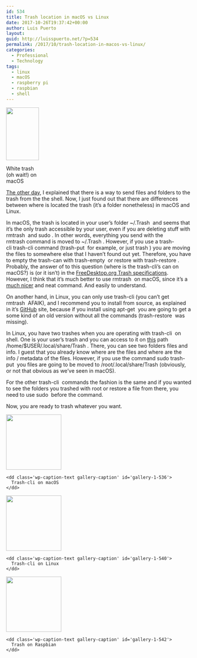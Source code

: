 ```yaml
---
id: 534
title: Trash location in macOS vs Linux
date: 2017-10-26T19:37:42+00:00
author: Luis Puerto
layout: 
guid: http://luisspuerto.net/?p=534
permalink: /2017/10/trash-location-in-macos-vs-linux/
categories:
  - Professional
  - Technology
tags:
  - linux
  - macOS
  - raspberry pi
  - raspbian
  - shell
---
```

<div id="attachment_535" style="width: 99px" class="wp-caption alignleft">
  <a href="http://luisspuerto.net/wp-content/uploads/2017/10/Screen-Shot-2017-10-26-at-17.59.52.png"><img class="size-full wp-image-535" src="http://luisspuerto.net/wp-content/uploads/2017/10/Screen-Shot-2017-10-26-at-17.59.52.png" alt="" width="89" height="143" /></a>
  
  <p class="wp-caption-text">
    White trash (oh wait!) on macOS
  </p>
</div>

[The other day](http://luisspuerto.net/2017/10/trash-instead-of-rm/), I explained that there is a way to send files and folders to the trash from the the shell. Now, I just found out that there are differences between where is located the trash (it&#8217;s a folder nonetheless) in macOS and Linux.

In macOS, the trash is located in your user&#8217;s folder <span class="lang:sh highlight:0 decode:true crayon-inline ">~/.Trash</span>  and seems that it&#8217;s the only trash accessible by your user, even if you are deleting stuff with <span class="lang:sh highlight:0 decode:true crayon-inline ">rmtrash</span>  and <span class="lang:sh highlight:0 decode:true crayon-inline ">sudo</span> . In other words, everything you send with the <span class="lang:sh highlight:0 decode:true crayon-inline ">rmtrash</span> command is moved to <span class="lang:sh highlight:0 decode:true  crayon-inline ">~/.Trash</span> . However, if you use a <span class="lang:sh highlight:0 decode:true crayon-inline">trash-cli</span> trash-cli command (<span class="lang:sh highlight:0 decode:true  crayon-inline ">trash-put</span>  for example, or just <span class="lang:sh highlight:0 decode:true  crayon-inline ">trash</span> ) you are moving the files to somewhere else that I haven&#8217;t found out yet. Therefore, you have to empty the trash-can with <span class="lang:sh highlight:0 decode:true  crayon-inline ">trash-empty</span>  or restore with <span class="lang:sh highlight:0 decode:true  crayon-inline ">trash-restore</span> . Probably, the answer of to this question (where is the trash-cli&#8217;s can on macOS?) is (or it isn&#8217;t) in the [FreeDesktop.org Trash specifications](http://www.ramendik.ru/docs/trashspec.html). However, I think that it&#8217;s much better to use <span class="lang:sh highlight:0 decode:true  crayon-inline ">rmtrash</span>  on macOS, since it&#8217;s a [much nicer](https://github.com/PhrozenByte/rmtrash) and neat command. And easily to understand.

On another hand, in Linux, you can only use trash-cli (you can&#8217;t get <span class="lang:sh highlight:0 decode:true  crayon-inline ">rmtrash</span>  AFAIK), and I recommend you to install from source, as explained in it&#8217;s [GitHub](https://github.com/andreafrancia/trash-cli) site, because if you install using <span class="lang:sh highlight:0 decode:true  crayon-inline ">apt-get</span>  you are going to get a some kind of an old version without all the commands (<span class="lang:sh highlight:0 decode:true  crayon-inline ">trash-restore</span>  was missing).

In Linux, you have two trashes when you are operating with <span class="lang:sh highlight:0 decode:true  crayon-inline ">trash-cli</span>  on shell. One is your user&#8217;s trash and you can access to it on [this](https://askubuntu.com/questions/102099/where-is-the-trash-folder) path <span class="lang:sh highlight:0 decode:true  crayon-inline ">/home/$USER/.local/share/Trash</span> . There, you can see two folders files and info. I guest that you already know where are the files and where are the info / metadata of the files. However, if you use the command <span class="lang:sh highlight:0 decode:true  crayon-inline ">sudo trash-put</span>  you files are going to be moved to <span class="lang:sh highlight:0 decode:true  crayon-inline ">/root/.local/share/Trash</span> (obviously, or not that obvious as we&#8217;ve seen in macOS).

For the other <span class="lang:sh highlight:0 decode:true  crayon-inline ">trash-cli</span>  commands the fashion is the same and if you wanted to see the folders you trashed with root or restore a file from there, you need to use <span class="lang:sh highlight:0 decode:true  crayon-inline ">sudo</span>  before the command.

Now, you are ready to trash whatever you want.

<div id='gallery-1' class='gallery galleryid-534 gallery-columns-3 gallery-size-thumbnail'>
  <dl class='gallery-item'>
    <dt class='gallery-icon landscape'>
      <a href='http://luisspuerto.net/wp-content/uploads/2017/10/Screen-Shot-2017-10-26-at-18.40.02.png'><img width="150" height="150" src="http://luisspuerto.net/wp-content/uploads/2017/10/Screen-Shot-2017-10-26-at-18.40.02-150x150.png" class="attachment-thumbnail size-thumbnail" alt="" aria-describedby="gallery-1-536" srcset="http://luisspuerto.net/wp-content/uploads/2017/10/Screen-Shot-2017-10-26-at-18.40.02-150x150.png 150w, http://luisspuerto.net/wp-content/uploads/2017/10/Screen-Shot-2017-10-26-at-18.40.02-480x480.png 480w, http://luisspuerto.net/wp-content/uploads/2017/10/Screen-Shot-2017-10-26-at-18.40.02-50x50.png 50w" sizes="(max-width: 150px) 100vw, 150px" /></a>
    </dt>
    
    <dd class='wp-caption-text gallery-caption' id='gallery-1-536'>
      Trash-cli on macOS
    </dd>
  </dl>
  
  <dl class='gallery-item'>
    <dt class='gallery-icon landscape'>
      <a href='http://luisspuerto.net/wp-content/uploads/2017/10/Screen-Shot-2017-10-26-at-19.10.53.png'><img width="150" height="150" src="http://luisspuerto.net/wp-content/uploads/2017/10/Screen-Shot-2017-10-26-at-19.10.53-150x150.png" class="attachment-thumbnail size-thumbnail" alt="" aria-describedby="gallery-1-540" srcset="http://luisspuerto.net/wp-content/uploads/2017/10/Screen-Shot-2017-10-26-at-19.10.53-150x150.png 150w, http://luisspuerto.net/wp-content/uploads/2017/10/Screen-Shot-2017-10-26-at-19.10.53-480x480.png 480w, http://luisspuerto.net/wp-content/uploads/2017/10/Screen-Shot-2017-10-26-at-19.10.53-50x50.png 50w" sizes="(max-width: 150px) 100vw, 150px" /></a>
    </dt>
    
    <dd class='wp-caption-text gallery-caption' id='gallery-1-540'>
      Trash-cli on Linux
    </dd>
  </dl>
  
  <dl class='gallery-item'>
    <dt class='gallery-icon landscape'>
      <a href='http://luisspuerto.net/wp-content/uploads/2017/10/Screen-Shot-2017-10-26-at-18.33.15.png'><img width="150" height="150" src="http://luisspuerto.net/wp-content/uploads/2017/10/Screen-Shot-2017-10-26-at-18.33.15-150x150.png" class="attachment-thumbnail size-thumbnail" alt="" aria-describedby="gallery-1-542" srcset="http://luisspuerto.net/wp-content/uploads/2017/10/Screen-Shot-2017-10-26-at-18.33.15-150x150.png 150w, http://luisspuerto.net/wp-content/uploads/2017/10/Screen-Shot-2017-10-26-at-18.33.15-480x480.png 480w, http://luisspuerto.net/wp-content/uploads/2017/10/Screen-Shot-2017-10-26-at-18.33.15-50x50.png 50w" sizes="(max-width: 150px) 100vw, 150px" /></a>
    </dt>
    
    <dd class='wp-caption-text gallery-caption' id='gallery-1-542'>
      Trash on Raspbian
    </dd>
  </dl>
  
  <br style="clear: both" />
</div>